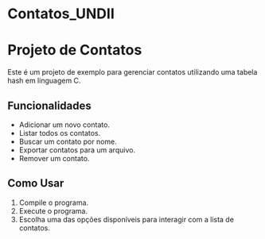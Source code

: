 # Contatos_UNDII

# Projeto de Contatos

Este é um projeto de exemplo para gerenciar contatos utilizando uma tabela hash em linguagem C.

## Funcionalidades

- Adicionar um novo contato.
- Listar todos os contatos.
- Buscar um contato por nome.
- Exportar contatos para um arquivo.
- Remover um contato.

## Como Usar

1. Compile o programa.
2. Execute o programa.
3. Escolha uma das opções disponíveis para interagir com a lista de contatos.
